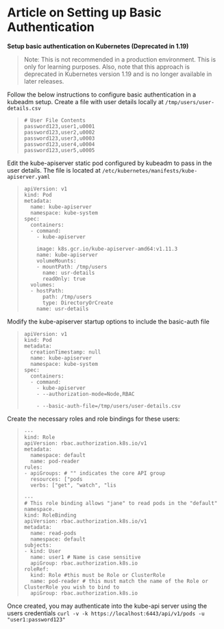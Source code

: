 # Article on Setting up Basic Authentication

**Setup basic authentication on Kubernetes (Deprecated in 1.19)**

> Note: This is not recommended in a production environment. This is only for learning purposes. Also, note that this approach is deprecated in Kubernetes version 1.19 and is no longer available in later releases.

Follow the below instructions to configure basic authentication in a kubeadm setup. Create a file with user details locally at `/tmp/users/user-details.csv`

> ```
> # User File Contents
> password123,user1,u0001
> password123,user2,u0002
> password123,user3,u0003
> password123,user4,u0004
> password123,user5,u0005
> ```

Edit the kube-apiserver static pod configured by kubeadm to pass in the user details. The file is located at `/etc/kubernetes/manifests/kube-apiserver.yaml`

> ```
> apiVersion: v1
> kind: Pod
> metadata:
>   name: kube-apiserver
>   namespace: kube-system
> spec:
>   containers:
>   - command:
>     - kube-apiserver
>       
>     image: k8s.gcr.io/kube-apiserver-amd64:v1.11.3
>     name: kube-apiserver
>     volumeMounts:
>     - mountPath: /tmp/users
>       name: usr-details
>       readOnly: true
>   volumes:
>   - hostPath:
>       path: /tmp/users
>       type: DirectoryOrCreate
>     name: usr-details
> ```

Modify the kube-apiserver startup options to include the basic-auth file

> ```
> apiVersion: v1
> kind: Pod
> metadata:
>   creationTimestamp: null
>   name: kube-apiserver
>   namespace: kube-system
> spec:
>   containers:
>   - command:
>     - kube-apiserver
>     - --authorization-mode=Node,RBAC
>       
>     - --basic-auth-file=/tmp/users/user-details.csv
> ```

Create the necessary roles and role bindings for these users:

> ```
> ---
> kind: Role
> apiVersion: rbac.authorization.k8s.io/v1
> metadata:
>   namespace: default
>   name: pod-reader
> rules:
> - apiGroups: # "" indicates the core API group
>   resources: ["pods
>   verbs: ["get", "watch", "lis
>
> ---
> # This role binding allows "jane" to read pods in the "default" namespace.
> kind: RoleBinding
> apiVersion: rbac.authorization.k8s.io/v1
> metadata:
>   name: read-pods
>   namespace: default
> subjects:
> - kind: User
>   name: user1 # Name is case sensitive
>   apiGroup: rbac.authorization.k8s.io
> roleRef:
>   kind: Role #this must be Role or ClusterRole
>   name: pod-reader # this must match the name of the Role or ClusterRole you wish to bind to
>   apiGroup: rbac.authorization.k8s.io
> ```

Once created, you may authenticate into the kube-api server using the users credentials `curl -v -k https://localhost:6443/api/v1/pods -u "user1:password123"`
